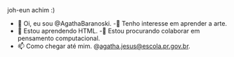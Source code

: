 joh-eun achim :)
- 👋 Oi, eu sou @AgathaBaranoski.
-👀 Tenho interesse em aprender a arte.
- 🌱 Estou aprendendo HTML.
-💞️ Estou procurando colaborar em pensamento computacional.
- 📫 Como chegar até mim. @agatha.jesus@escola.pr.gov.br.
